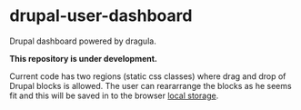 # drupal-user-dashboard
Drupal dashboard powered by dragula.

**This repository is under development.**

Current code has two regions (static css classes) where drag and drop of Drupal blocks is allowed.
The user can reararrange the blocks as he seems fit and this will be saved in to the browser [local storage](http://caniuse.com/#feat=namevalue-storage).

